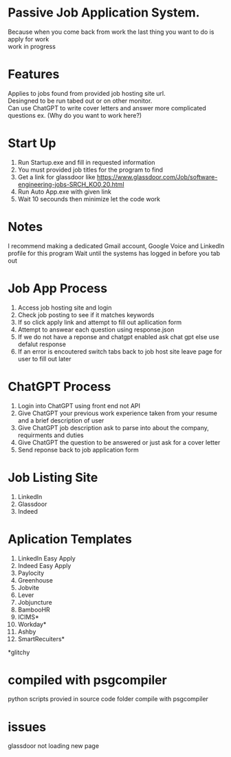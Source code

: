 # Passive Job Application System.  
Because when you come back from work the last thing you want to do is apply for work  
work in progress  

# Features
Applies to jobs found from provided job hosting site url.  
Desingned to be run tabed out or on other monitor.  
Can use ChatGPT to write cover letters and answer more complicated questions ex. (Why do you want to work here?)  

# Start Up
1. Run Startup.exe and fill in requested information
2. You must provided job titles for the program to find
3. Get a link for glassdoor like https://www.glassdoor.com/Job/software-engineering-jobs-SRCH_KO0,20.html
4. Run Auto App.exe with given link
5. Wait 10 secounds then minimize let the code work

   
# Notes
I recommend making a dedicated Gmail account, Google Voice and LinkedIn profile for this program
Wait until the systems has logged in before you tab out

# Job App Process
1. Access job hosting site and login
2. Check job posting to see if it matches keywords
3. If so click apply link and attempt to fill out apllication form
4. Attempt to answear each question using response.json
5. If we do not have a reponse and chatgpt enabled ask chat gpt else use defalut response
6. If an error is encoutered switch tabs back to job host site leave page for user to fill out later

# ChatGPT Process
1. Login into ChatGPT using front end not API
2. Give ChatGPT your previous work experience taken from your resume and a brief description of user
3. Give ChatGPT job description ask to parse into about the company, requirments and duties
4. Give ChatGPT the question to be answered or just ask for a cover letter
5. Send reponse back to job application form

# Job Listing Site
1. LinkedIn
2. Glassdoor
3. Indeed

# Aplication Templates
1. LinkedIn Easy Apply
2. Indeed Easy Apply
3. Paylocity
4. Greenhouse
5. Jobvite
6. Lever
7. Jobjuncture
8. BambooHR
9. ICIMS*
10. Workday*
11. Ashby
12. SmartRecuiters*

*glitchy

# compiled with psgcompiler
python scripts provied in source code folder compile with psgcompiler

# issues
glassdoor not loading new page
